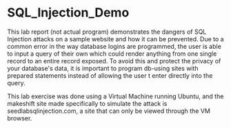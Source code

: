 # SQL_Injection_Demo
This lab report (not actual program) demonstrates the dangers of SQL Injection attacks on a sample website and how it can be prevented. Due to a common error in the way database logins are programmed, the user is able to input a query of their own which could render anything from one single record to an entire record exposed. To avoid this and protect the privacy of your database's data, it is important to program db-using sites with prepared statements instead of allowing the user t enter directly into the query.

This lab exercise was done using a Virtual Machine running Ubuntu, and the makeshift site made specifically to simulate the attack is seedlabsqlinjection.com, a site that can only be viewed through the VM browser.
